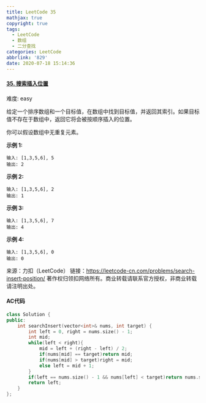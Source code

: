 ```yaml
---
title: LeetCode 35
mathjax: true
copyright: true
tags:
  - LeetCode
  - 数组
  - 二分查找
categories: LeetCode
abbrlink: '829'
date: 2020-07-18 15:14:36
---
```


#### [35. 搜索插入位置](https://leetcode-cn.com/problems/search-insert-position/)

难度: easy

给定一个排序数组和一个目标值，在数组中找到目标值，并返回其索引。如果目标值不存在于数组中，返回它将会被按顺序插入的位置。

你可以假设数组中无重复元素。

**示例 1:**

```
输入: [1,3,5,6], 5
输出: 2
```

**示例 2:**

```
输入: [1,3,5,6], 2
输出: 1
```

**示例 3:**

```
输入: [1,3,5,6], 7
输出: 4
```

**示例 4:**

```
输入: [1,3,5,6], 0
输出: 0
```

<!--more-->

来源：力扣（LeetCode）
链接：https://leetcode-cn.com/problems/search-insert-position/
著作权归领扣网络所有。商业转载请联系官方授权，非商业转载请注明出处。

#### AC代码

```c++
class Solution {
public:
    int searchInsert(vector<int>& nums, int target) {
        int left = 0, right = nums.size() - 1;
        int mid;
        while(left < right){
            mid = left + (right - left) / 2;
            if(nums[mid] == target)return mid;
            if(nums[mid] > target)right = mid;
            else left = mid + 1;
        }
        if(left == nums.size() - 1 && nums[left] < target)return nums.size();
        return left;
    }
};
```

